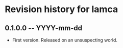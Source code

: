 # Revision history for lamca

## 0.1.0.0 -- YYYY-mm-dd

* First version. Released on an unsuspecting world.

